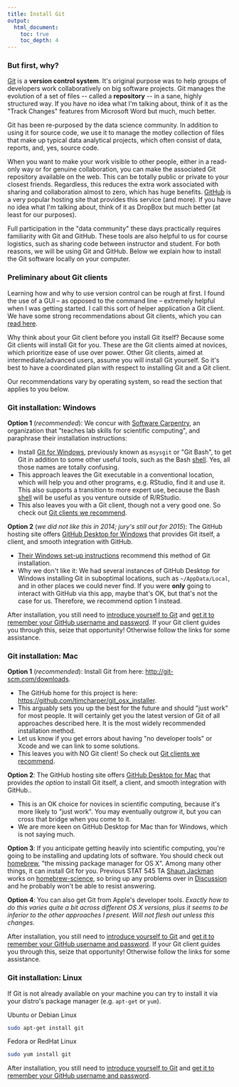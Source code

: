 ```yaml
---
title: Install Git
output:
  html_document:
    toc: true
    toc_depth: 4
---
```


### But first, why?

[Git](http://git-scm.com) is a __version control system__. It's original purpose was to help groups of developers work collaboratively on big software projects. Git manages the evolution of a set of files -- called a __repository__ -- in a sane, highly structured way. If you have no idea what I'm talking about, think of it as the "Track Changes" features from Microsoft Word but much, much better.

Git has been re-purposed by the data science community. In addition to using it for source code, we use it to manage the motley collection of files that make up typical data analytical projects, which often consist of data, reports, and, yes, source code.

When you want to make your work visible to other people, either in a read-only way or for genuine collaboration, you can make the associated Git repository available on the web. This can be totally public or private to your closest friends. Regardless, this reduces the extra work associated with sharing and collaboration almost to zero, which has huge benefits. [GitHub](https://github.com) is a very popular hosting site that provides this service (and more). If you have no idea what I'm talking about, think of it as DropBox but much better (at least for our purposes).

Full participation in the "data community" these days practically requires familiarity with Git and GitHub. These tools are also helpful to us for course logistics, such as sharing code between instructor and student. For both reasons, we will be using Git and GitHub. Below we explain how to install the Git software locally on your computer.

### Preliminary about Git clients

Learning how and why to use version control can be rough at first. I found the use of a GUI – as opposed to the command line – extremely helpful when I was getting started. I call this sort of helper application a Git client. We have some strong recommendations about Git clients, which you can [read here](git02_git-clients.html).

Why think about your Git client before you install Git itself? Because some Git clients will install Git for you. These are the Git clients aimed at novices, which prioritize ease of use over power. Other Git clients, aimed at intermediate/advanced users, assume you will install Git yourself. So it's best to have a coordinated plan with respect to installing Git and a Git client.

Our recommendations vary by operating system, so read the section that applies to you below.

### Git installation: Windows

**Option 1** (*recommended*): We concur with [Software Carpentry](http://software-carpentry.org), an organization that "teaches lab skills for scientific computing", and paraphrase their installation instructions:

  * Install [Git for Windows](https://git-for-windows.github.io/), previously known as `msysgit` or "Git Bash", to get Git in addition to some other useful tools, such as the Bash [shell](git09_shell.html). Yes, all those names are totally confusing.
  * This approach leaves the Git executable in a conventional location, which will help you and other programs, e.g. RStudio, find it and use it. This also supports a transition to more expert use, because the Bash [shell](git09_shell.html) will be useful as you venture outside of R/RStudio.
  * This also leaves you with a Git client, though not a very good one. So check out [Git clients we recommend](git02_git-clients.html).
  
**Option 2** (*we did not like this in 2014; jury's still out for 2015*): The GitHub hosting site offers [GitHub Desktop for Windows](https://desktop.github.com/) that provides Git itself, a client, and smooth integration with GitHub.

  * [Their Windows set-up instructions](https://help.github.com/articles/set-up-git#platform-windows) recommend this method of Git installation.
  * Why we don't like it: We had several instances of GitHub Desktop for Windows installing Git in suboptimal locations, such as `~/AppData/Local`, and in other places we could never find. If you were __only__ going to interact with GitHub via this app, maybe that's OK, but that's not the case for us. Therefore, we recommend option 1 instead.
  
After installation, you still need to [introduce yourself to Git](git04_introduce-self-to-git.html) and [get it to remember your GitHub username and password](git06_credential-caching.html). If your Git client guides you through this, seize that opportunity! Otherwise follow the links for some assistance.

### Git installation: Mac

**Option 1** (*recommended*): Install Git from here: <http://git-scm.com/downloads>.

  * The GitHub home for this project is here: <https://github.com/timcharper/git_osx_installer>.
  * This arguably sets you up the best for the future and should "just work" for most people. It will certainly get you the latest version of Git of all approaches described here. It is the most widely recommended installation method.
  * Let us know if you get errors about having "no developer tools" or Xcode and we can link to some solutions.
  * This leaves you with NO Git client! So check out [Git clients we recommend](git02_git-clients.html).

**Option 2**: The GitHub hosting site offers [GitHub Desktop for Mac](https://desktop.github.com/) that provides *the option* to install Git itself, a client, and smooth integration with GitHub..

  * This is an OK choice for novices in scientific computing, because it's more likely to "just work". You may eventually outgrow it, but you can cross that bridge when you come to it.
  * We are more keen on GitHub Desktop for Mac than for Windows, which is not saying much.

**Option 3**: If you anticipate getting heavily into scientific computing, you're going to be installing and updating lots of software. You should check out [homebrew](http://brew.sh), "the missing package manager for OS X". Among many other things, it can install Git for you. Previous STAT 545 TA [Shaun Jackman](https://github.com/sjackman) works on [homebrew-science](https://github.com/Homebrew/homebrew-science), so bring up any problems over in [Discussion](https://github.com/STAT545-UBC/Discussion/issues) and he probably won't be able to resist answering.

**Option 4**: You can also get Git from Apple's developer tools. *Exactly how to do this varies quite a bit across different OS X versions, plus it seems to be inferior to the other approaches I present. Will not flesh out unless this changes.*

After installation, you still need to [introduce yourself to Git](git04_introduce-self-to-git.html) and [get it to remember your GitHub username and password](git06_credential-caching.html). If your Git client guides you through this, seize that opportunity! Otherwise follow the links for some assistance.

### Git installation: Linux

If Git is not already available on your machine you can try to install it via your distro's package manager (e.g. `apt-get` or `yum`).

Ubuntu or Debian Linux

```sh
sudo apt-get install git
```

Fedora or RedHat Linux

```sh
sudo yum install git
```

After installation, you still need to [introduce yourself to Git](git04_introduce-self-to-git.html) and [get it to remember your GitHub username and password](git06_credential-caching.html).